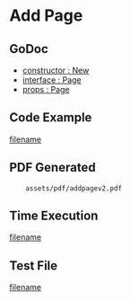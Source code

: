 # Add Page

## GoDoc
* [constructor : New](https://pkg.go.dev/github.com/chioshinu/maroto/v2/pkg/components/page#New) 
* [interface : Page](https://pkg.go.dev/github.com/chioshinu/maroto/v2/pkg/core#Page)
* [props : Page](https://pkg.go.dev/github.com/chioshinu/maroto/v2/pkg/props#Page)

## Code Example
[filename](../../assets/examples/addpage/v2/main.go  ':include :type=code')

## PDF Generated
```pdf
	assets/pdf/addpagev2.pdf
```

## Time Execution
[filename](../../assets/text/addpagev2.txt  ':include :type=code')

## Test File
[filename](https://raw.githubusercontent.com/johnfercher/maroto/master/test/maroto/examples/addpage.json  ':include :type=code')
